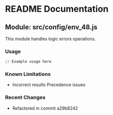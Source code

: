 # README Documentation

## Module: src/config/env_48.js

This module handles logic errors operations.

### Usage

```python
// Example usage here
```

### Known Limitations

- Incorrect results Precedence issues

### Recent Changes

- Refactored in commit a29b8242
